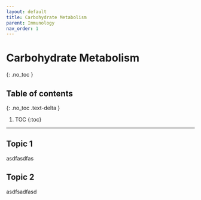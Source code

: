 ```yaml
---
layout: default
title: Carbohydrate Metabolism
parent: Immunology
nav_order: 1
---
```


# Carbohydrate Metabolism
{: .no_toc }

## Table of contents
{: .no_toc .text-delta }

1. TOC
{:toc}

---
## Topic 1
asdfasdfas
## Topic 2
asdfsadfasd
